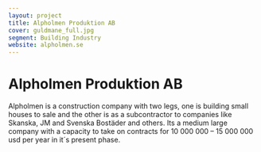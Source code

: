 ```yaml
---
layout: project
title: Alpholmen Produktion AB
cover: guldmane_full.jpg
segment: Building Industry
website: alpholmen.se
---
```


# Alpholmen Produktion AB

Alpholmen is a construction company with two legs, one is building small houses to sale and the other is as a subcontractor to companies like Skanska, JM and Svenska Bostäder and others. Its a medium large company with a capacity to take on contracts for 10 000 000 – 15 000 000 usd per year in it´s present phase.
